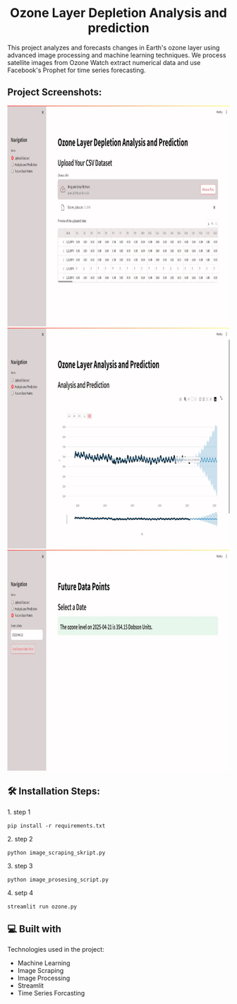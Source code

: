 
<h1 align="center" id="title">Ozone Layer Depletion Analysis and prediction</h1>

<p id="description">This project analyzes and forecasts changes in Earth's ozone layer using advanced image processing and machine learning techniques. We process satellite images from Ozone Watch extract numerical data and use Facebook's Prophet for time series forecasting.</p>

<h2>Project Screenshots:</h2>

<img src="https://github.com/Owskar/Ozone_Layer_Depletion_Analysis_and_Prediction/blob/main/Images/Upload-Dataset.jpg" alt="project-screenshot" width="1000" height="500/">

<img src="https://github.com/Owskar/Ozone_Layer_Depletion_Analysis_and_Prediction/blob/main/Images/Analysis-Prediction.jpg" alt="project-screenshot" width="1000" height="500/">

<img src="https://github.com/Owskar/Ozone_Layer_Depletion_Analysis_and_Prediction/blob/main/Images/Future-Datapoint.jpg" alt="project-screenshot" width="1000" height="500/">

<h2>🛠️ Installation Steps:</h2>

<p>1. step 1</p>

```
pip install -r requirements.txt
```

<p>2. step 2</p>

```
python image_scraping_skript.py
```

<p>3. step 3</p>

```
python image_prosesing_script.py
```

<p>4. setp 4</p>

```
streamlit run ozone.py
```

  
  
<h2>💻 Built with</h2>

Technologies used in the project:

*   Machine Learning
*   Image Scraping
*   Image Processing
*   Streamlit
*   Time Series Forcasting
